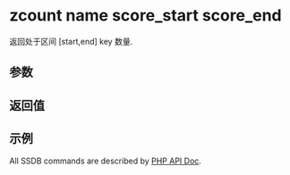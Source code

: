 # zcount name score_start score_end

返回处于区间 [start,end] key 数量.

## 参数

## 返回值

## 示例

All SSDB commands are described by [PHP API Doc](https://ssdb.io/docs/php/).
